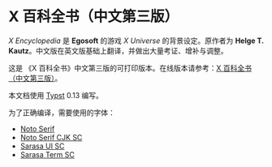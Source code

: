 # X 百科全书（中文第三版）

*X Encyclopedia* 是 **Egosoft** 的游戏 *X Universe* 的背景设定。原作者为 **Helge T. Kautz**。中文版在英文版基础上翻译，并做出大量考证、增补与调整。

这是 《X 百科全书》中文第三版的可打印版本。在线版本请参考：[X 百科全书（中文第三版）](https://iangoo.notion.site/X-7e6966085f584a1699040c50efec4081)。

本文档使用 [Typst](https://github.com/typst/typst) 0.13 编写。

为了正确编译，需要使用的字体：

* [Noto Serif](https://github.com/notofonts/noto-fonts)
* [Noto Serif CJK SC](https://github.com/notofonts/noto-cjk)
* [Sarasa UI SC](https://github.com/be5invis/Sarasa-Gothic)
* [Sarasa Term SC](https://github.com/be5invis/Sarasa-Gothic)
